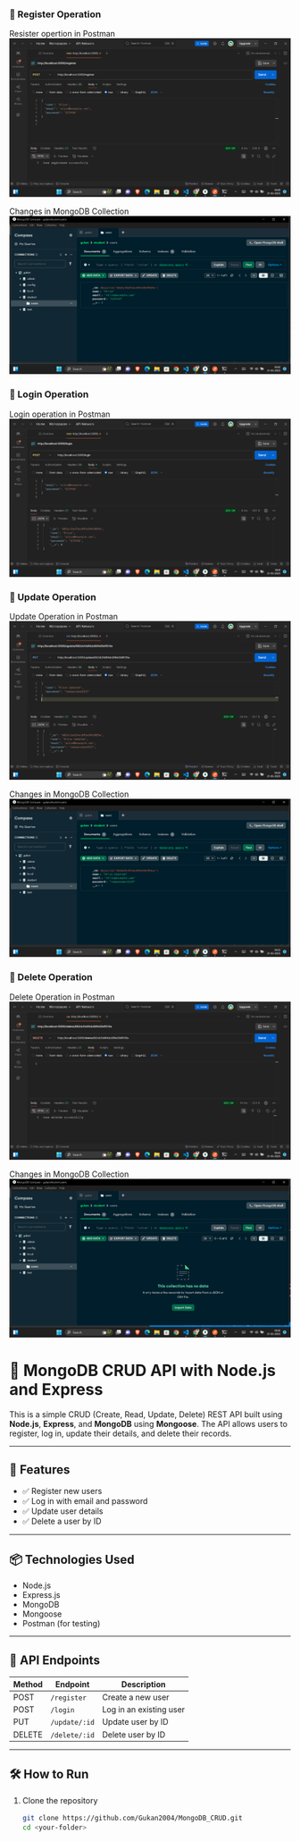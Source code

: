 ### 🔹 Register Operation

Resister opertion in Postman
![Register](screenshot/P_Creation.png)

Changes in MongoDB Collection
![Register](screenshot/MDB_C.png)

### 🔹 Login Operation

Login operation in Postman
![Login](screenshot/P_Retrival.png)

### 🔹 Update Operation

Update Operation in Postman
![Update](screenshot/P_U.png)

Changes in MongoDB Collection
![Update](screenshot/MDB_U.png)

### 🔹 Delete Operation

Delete Operation in Postman
![Delete](screenshot/P_D.png)

Changes in MongoDB Collection
![Delete](screenshot/Mdb_D.png)

# 🧩 MongoDB CRUD API with Node.js and Express

This is a simple CRUD (Create, Read, Update, Delete) REST API built using **Node.js**, **Express**, and **MongoDB** using **Mongoose**. The API allows users to register, log in, update their details, and delete their records.

---

## 🚀 Features

- ✅ Register new users
- ✅ Log in with email and password
- ✅ Update user details
- ✅ Delete a user by ID

---

## 📦 Technologies Used

- Node.js
- Express.js
- MongoDB
- Mongoose
- Postman (for testing)

---

## 📂 API Endpoints

| Method | Endpoint          | Description         |
|--------|-------------------|---------------------|
| POST   | `/register`       | Create a new user   |
| POST   | `/login`          | Log in an existing user |
| PUT    | `/update/:id`     | Update user by ID   |
| DELETE | `/delete/:id`     | Delete user by ID   |

---

## 🛠️ How to Run

1. Clone the repository  
   ```bash
   git clone https://github.com/Gukan2004/MongoDB_CRUD.git
   cd <your-folder>
